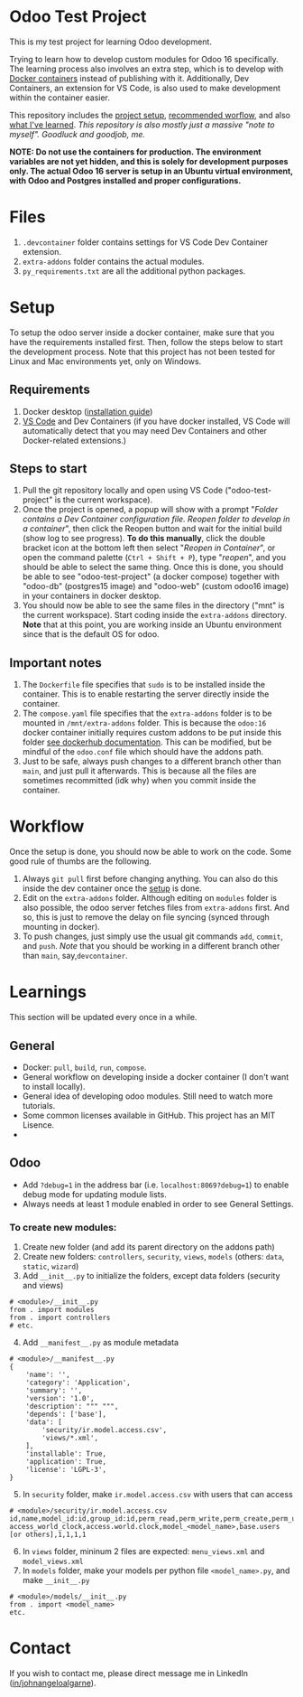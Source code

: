 # Odoo Test Project
This is my test project for learning Odoo development.

Trying to learn how to develop custom modules for Odoo 16 specifically. The learning process also involves an extra step, which is to develop with [Docker containers](https://www.docker.com/resources/what-container/) instead of publishing with it. Additionally, Dev Containers, an extension for VS Code, is also used to make development within the container easier.

This repository includes the [project setup](#Setup "Go to Setup"), [recommended worflow](#Workflow "Go to Workflow"), and also [what I've learned](#Learnings). *This repository is also mostly just a massive "note to myself". Goodluck and goodjob, me.*

**NOTE: Do not use the containers for production. The environment variables are not yet hidden, and this is solely for development purposes only. The actual Odoo 16 server is setup in an Ubuntu virtual environment, with Odoo and Postgres installed and proper configurations.**

# Files
1. `.devcontainer` folder contains settings for VS Code Dev Container extension.
2. `extra-addons` folder contains the actual modules.
3. `py_requirements.txt` are all the additional python packages.

# Setup
To setup the odoo server inside a docker container, make sure that you have the requirements installed first. Then, follow the steps below to start the development process. Note that this project has not been tested for Linux and Mac environments yet, only on Windows.

## Requirements
1. Docker desktop ([installation guide](https://docs.docker.com/desktop/install/windows-install/ "How to install?"))
2. [VS Code](https://code.visualstudio.com/ "What's VS Code? How to install?") and Dev Containers (if you have docker installed, VS Code will automatically detect that you may need Dev Containers and other Docker-related extensions.)

## Steps to start
1. Pull the git repository locally and open using VS Code ("odoo-test-project" is the current workspace).
2. Once the project is opened, a popup will show with a prompt "*Folder contains a Dev Container configuration file. Reopen folder to develop in a container*", then click the Reopen button and wait for the initial build (show log to see progress). **To do this manually**, click the double bracket icon at the bottom left then select "*Reopen in Container*", or open the command palette (`Ctrl + Shift + P`), type "*reopen*", and you should be able to select the same thing. Once this is done, you should be able to see "odoo-test-project" (a docker compose) together with "odoo-db" (postgres15 image) and "odoo-web" (custom odoo16 image) in your containers in docker desktop.
3. You should now be able to see the same files in the directory ("mnt" is the current workspace). Start coding inside the `extra-addons` directory. **Note** that at this point, you are working inside an Ubuntu environment since that is the default OS for odoo.

## Important notes
1. The `Dockerfile` file specifies that `sudo` is to be installed inside the container. This is to enable restarting the server directly inside the container.
2. The `compose.yaml` file specifies that the `extra-addons` folder is to be mounted in `/mnt/extra-addons` folder. This is because the `odoo:16` docker container initially requires custom addons to be put inside this folder [see dockerhub documentation](https://hub.docker.com/_/odoo "DockerHub documentation for Odoo"). This can be modified, but be mindful of the `odoo.conf` file which should have the addons path.
3. Just to be safe, always push changes to a different branch other than `main`, and just pull it afterwards. This is because all the files are sometimes recommitted (idk why) when you commit inside the container.

# Workflow
Once the setup is done, you should now be able to work on the code. Some good rule of thumbs are the following.
1. Always `git pull` first before changing anything. You can also do this inside the dev container once the [setup](#Setup "Go to Setup") is done.
2. Edit on the `extra-addons` folder. Although editing on `modules` folder is also possible, the odoo server fetches files from `extra-addons` first. And so, this is just to remove the delay on file syncing (synced through mounting in docker).
3. To push changes, just simply use the usual git commands `add`, `commit`, and `push`. *Note* that you should be working in a different branch other than `main`, say,`devcontainer`.

# Learnings
This section will be updated every once in a while.

## General
- Docker: `pull`, `build`, `run`, `compose`.
- General workflow on developing inside a docker container (I don't want to install locally).
- General idea of developing odoo modules. Still need to watch more tutorials.
- Some common licenses available in GitHub. This project has an MIT Lisence.
- 

## Odoo
- Add `?debug=1` in the address bar (i.e. `localhost:8069?debug=1`) to enable debug mode for updating module lists.
- Always needs at least 1 module enabled in order to see General Settings.

### To create new modules:
1. Create new folder (and add its parent directory on the addons path)
2. Create new folders: `controllers`, `security`, `views`, `models` (others: `data`, `static`, `wizard`)
3. Add `__init__.py` to initialize the folders, except data folders (security and views)
```
# <module>/__init__.py
from . import modules
from . import controllers
# etc.
```
4. Add `__manifest__.py` as module metadata
```
# <module>/__manifest__.py
{
    'name': '',
    'category': 'Application',
    'summary': '',
    'version': '1.0',
    'description': """ """,
    'depends': ['base'],
    'data': [
        'security/ir.model.access.csv',
        'views/*.xml',
    ],
    'installable': True,
    'application': True,
    'license': 'LGPL-3',
}
```
5. In `security` folder, make `ir.model.access.csv` with users that can access
``` 
# <module>/security/ir.model.access.csv
id,name,model_id:id,group_id:id,perm_read,perm_write,perm_create,perm_unlink
access_world_clock,access.world.clock,model_<model_name>,base.users [or others],1,1,1,1
```
6. In `views` folder, mininum 2 files are expected: `menu_views.xml` and `model_views.xml`
7. In `models` folder, make your models per python file `<model_name>.py`, and make `__init__.py`
``` 
# <module>/models/__init__.py
from . import <model_name>
etc.
```

# Contact
If you wish to contact me, please direct message me in LinkedIn ([in/johnangeloalgarne](https://www.linkedin.com/in/johnangeloalgarne/)).